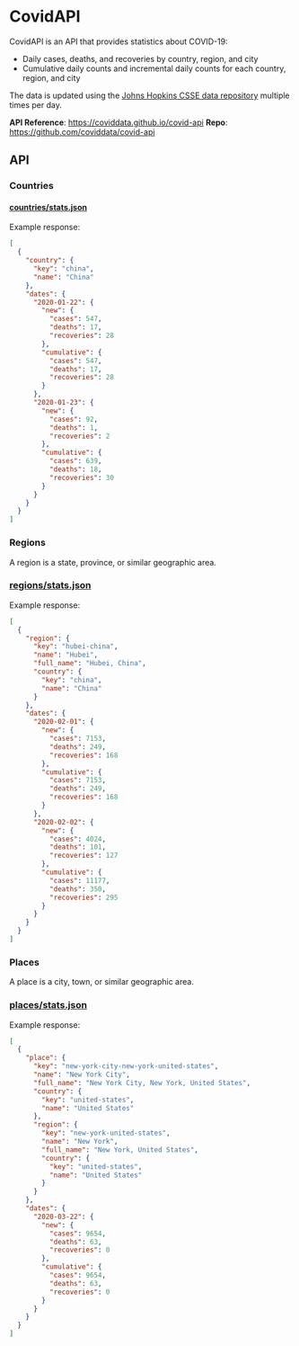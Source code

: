 # CovidAPI

CovidAPI is an API that provides statistics about COVID-19:

* Daily cases, deaths, and recoveries by country, region, and city
* Cumulative daily counts and incremental daily counts for each country, region, and city

The data is updated using the [Johns Hopkins CSSE data repository](https://github.com/CSSEGISandData/COVID-19) multiple times per day.

**API Reference**: https://coviddata.github.io/covid-api
**Repo**: https://github.com/coviddata/covid-api

## API

### Countries

#### [countries/stats.json](https://coviddata.github.io/covid-api/v1/countries/stats.json)

Example response:

```json
[
  {
    "country": {
      "key": "china",
      "name": "China"
    },
    "dates": {
      "2020-01-22": {
        "new": {
          "cases": 547,
          "deaths": 17,
          "recoveries": 28
        },
        "cumulative": {
          "cases": 547,
          "deaths": 17,
          "recoveries": 28
        }
      },
      "2020-01-23": {
        "new": {
          "cases": 92,
          "deaths": 1,
          "recoveries": 2
        },
        "cumulative": {
          "cases": 639,
          "deaths": 18,
          "recoveries": 30
        }
      }
    }
  }
]
```

### Regions

A region is a state, province, or similar geographic area.

### [regions/stats.json](https://coviddata.github.io/covid-api/v1/regions/stats.json)

Example response:

```json
[
  {
    "region": {
      "key": "hubei-china",
      "name": "Hubei",
      "full_name": "Hubei, China",
      "country": {
        "key": "china",
        "name": "China"
      }
    },
    "dates": {
      "2020-02-01": {
        "new": {
          "cases": 7153,
          "deaths": 249,
          "recoveries": 168
        },
        "cumulative": {
          "cases": 7153,
          "deaths": 249,
          "recoveries": 168
        }
      },
      "2020-02-02": {
        "new": {
          "cases": 4024,
          "deaths": 101,
          "recoveries": 127
        },
        "cumulative": {
          "cases": 11177,
          "deaths": 350,
          "recoveries": 295
        }
      }
    }
  }
]
```

### Places

A place is a city, town, or similar geographic area.

### [places/stats.json](https://coviddata.github.io/covid-api/v1/places/stats.json)

Example response:

```json
[
  {
    "place": {
      "key": "new-york-city-new-york-united-states",
      "name": "New York City",
      "full_name": "New York City, New York, United States",
      "country": {
        "key": "united-states",
        "name": "United States"
      },
      "region": {
        "key": "new-york-united-states",
        "name": "New York",
        "full_name": "New York, United States",
        "country": {
          "key": "united-states",
          "name": "United States"
        }
      }
    },
    "dates": {
      "2020-03-22": {
        "new": {
          "cases": 9654,
          "deaths": 63,
          "recoveries": 0
        },
        "cumulative": {
          "cases": 9654,
          "deaths": 63,
          "recoveries": 0
        }
      }
    }
  }
]
```
